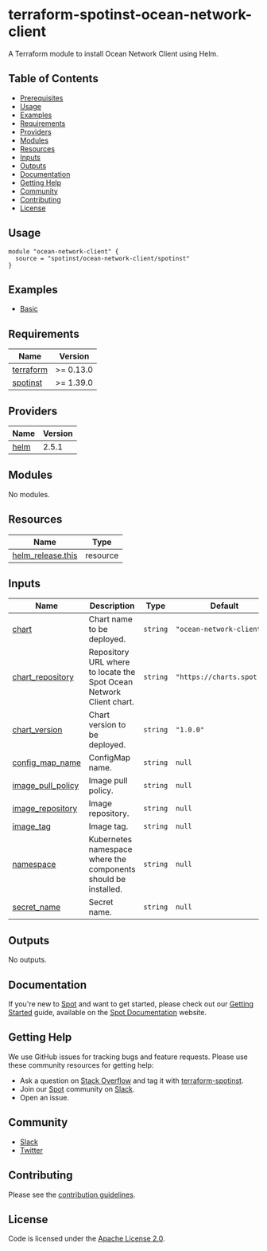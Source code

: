 # terraform-spotinst-ocean-network-client
A Terraform module to install Ocean Network Client using Helm.

## Table of Contents

- [Prerequisites](#prerequisites)
- [Usage](#usage)
- [Examples](#examples)
- [Requirements](#requirements)
- [Providers](#providers)
- [Modules](#modules)
- [Resources](#resources)
- [Inputs](#inputs)
- [Outputs](#outputs)
- [Documentation](#documentation)
- [Getting Help](#getting-help)
- [Community](#community)
- [Contributing](#contributing)
- [License](#license)

## Usage

```hcl
module "ocean-network-client" {
  source = "spotinst/ocean-network-client/spotinst"
}
```

## Examples

- [Basic](examples/basic)

<!-- BEGINNING OF PRE-COMMIT-TERRAFORM DOCS HOOK -->
## Requirements

| Name | Version |
|------|---------|
| <a name="requirement_terraform"></a> [terraform](#requirement\_terraform) | >= 0.13.0 |
| <a name="requirement_spotinst"></a> [spotinst](#requirement\_spotinst) | >= 1.39.0 |

## Providers

| Name | Version |
|------|---------|
| <a name="provider_helm"></a> [helm](#provider\_helm) | 2.5.1 |

## Modules

No modules.

## Resources

| Name | Type |
|------|------|
| [helm_release.this](https://registry.terraform.io/providers/hashicorp/helm/latest/docs/resources/release) | resource |

## Inputs

| Name | Description | Type | Default | Required |
|------|-------------|------|---------|:--------:|
| <a name="input_chart"></a> [chart](#input\_chart) | Chart name to be deployed. | `string` | `"ocean-network-client"` | no |
| <a name="input_chart_repository"></a> [chart\_repository](#input\_chart\_repository) | Repository URL where to locate the Spot Ocean Network Client chart. | `string` | `"https://charts.spot.io"` | no |
| <a name="input_chart_version"></a> [chart\_version](#input\_chart\_version) | Chart version to be deployed. | `string` | `"1.0.0"` | no |
| <a name="input_config_map_name"></a> [config\_map\_name](#input\_config\_map\_name) | ConfigMap name. | `string` | `null` | no |
| <a name="input_image_pull_policy"></a> [image\_pull\_policy](#input\_image\_pull\_policy) | Image pull policy. | `string` | `null` | no |
| <a name="input_image_repository"></a> [image\_repository](#input\_image\_repository) | Image repository. | `string` | `null` | no |
| <a name="input_image_tag"></a> [image\_tag](#input\_image\_tag) | Image tag. | `string` | `null` | no |
| <a name="input_namespace"></a> [namespace](#input\_namespace) | Kubernetes namespace where the components should be installed. | `string` | `null` | no |
| <a name="input_secret_name"></a> [secret\_name](#input\_secret\_name) | Secret name. | `string` | `null` | no |

## Outputs

No outputs.
<!-- END OF PRE-COMMIT-TERRAFORM DOCS HOOK -->

## Documentation

If you're new to [Spot](https://spot.io/) and want to get started, please check out our [Getting Started](https://docs.spot.io/connect-your-cloud-provider/) guide, available on the [Spot Documentation](https://docs.spot.io/) website.

## Getting Help

We use GitHub issues for tracking bugs and feature requests. Please use these community resources for getting help:

- Ask a question on [Stack Overflow](https://stackoverflow.com/) and tag it with [terraform-spotinst](https://stackoverflow.com/questions/tagged/terraform-spotinst/).
- Join our [Spot](https://spot.io/) community on [Slack](http://slack.spot.io/).
- Open an issue.

## Community

- [Slack](http://slack.spot.io/)
- [Twitter](https://twitter.com/spot_hq/)

## Contributing

Please see the [contribution guidelines](.github/CONTRIBUTING.md).

## License

Code is licensed under the [Apache License 2.0](LICENSE).
